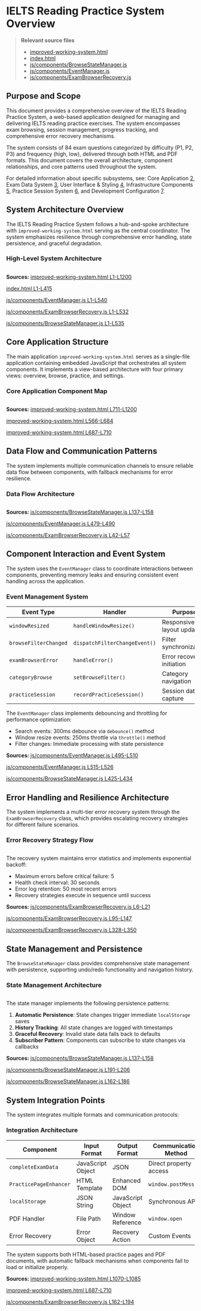 # IELTS Reading Practice System Overview

> **Relevant source files**
> * [improved-working-system.html](https://github.com/sallowayma-git/IELTS-practice/blob/db0f538c/improved-working-system.html)
> * [index.html](https://github.com/sallowayma-git/IELTS-practice/blob/db0f538c/index.html)
> * [js/components/BrowseStateManager.js](https://github.com/sallowayma-git/IELTS-practice/blob/db0f538c/js/components/BrowseStateManager.js)
> * [js/components/EventManager.js](https://github.com/sallowayma-git/IELTS-practice/blob/db0f538c/js/components/EventManager.js)
> * [js/components/ExamBrowserRecovery.js](https://github.com/sallowayma-git/IELTS-practice/blob/db0f538c/js/components/ExamBrowserRecovery.js)

## Purpose and Scope

This document provides a comprehensive overview of the IELTS Reading Practice System, a web-based application designed for managing and delivering IELTS reading practice exercises. The system encompasses exam browsing, session management, progress tracking, and comprehensive error recovery mechanisms.

The system consists of 84 exam questions categorized by difficulty (P1, P2, P3) and frequency (high, low), delivered through both HTML and PDF formats. This document covers the overall architecture, component relationships, and core patterns used throughout the system.

For detailed information about specific subsystems, see: Core Application [2](/sallowayma-git/IELTS-practice/2-core-application), Exam Data System [3](/sallowayma-git/IELTS-practice/3-exam-data-system), User Interface & Styling [4](/sallowayma-git/IELTS-practice/4-user-interface-and-styling), Infrastructure Components [5](/sallowayma-git/IELTS-practice/5-infrastructure-components), Practice Session System [6](/sallowayma-git/IELTS-practice/6-practice-session-system), and Development Configuration [7](/sallowayma-git/IELTS-practice/7-development-configuration).

## System Architecture Overview

The IELTS Reading Practice System follows a hub-and-spoke architecture with `improved-working-system.html` serving as the central coordinator. The system emphasizes resilience through comprehensive error handling, state persistence, and graceful degradation.

### High-Level System Architecture

```

```

**Sources:** [improved-working-system.html L1-L1200](https://github.com/sallowayma-git/IELTS-practice/blob/db0f538c/improved-working-system.html#L1-L1200)

 [index.html L1-L415](https://github.com/sallowayma-git/IELTS-practice/blob/db0f538c/index.html#L1-L415)

 [js/components/EventManager.js L1-L540](https://github.com/sallowayma-git/IELTS-practice/blob/db0f538c/js/components/EventManager.js#L1-L540)

 [js/components/ExamBrowserRecovery.js L1-L532](https://github.com/sallowayma-git/IELTS-practice/blob/db0f538c/js/components/ExamBrowserRecovery.js#L1-L532)

 [js/components/BrowseStateManager.js L1-L535](https://github.com/sallowayma-git/IELTS-practice/blob/db0f538c/js/components/BrowseStateManager.js#L1-L535)

## Core Application Structure

The main application `improved-working-system.html` serves as a single-file application containing embedded JavaScript that orchestrates all system components. It implements a view-based architecture with four primary views: overview, browse, practice, and settings.

### Core Application Component Map

```

```

**Sources:** [improved-working-system.html L711-L1200](https://github.com/sallowayma-git/IELTS-practice/blob/db0f538c/improved-working-system.html#L711-L1200)

 [improved-working-system.html L566-L684](https://github.com/sallowayma-git/IELTS-practice/blob/db0f538c/improved-working-system.html#L566-L684)

 [improved-working-system.html L687-L710](https://github.com/sallowayma-git/IELTS-practice/blob/db0f538c/improved-working-system.html#L687-L710)

## Data Flow and Communication Patterns

The system implements multiple communication channels to ensure reliable data flow between components, with fallback mechanisms for error resilience.

### Data Flow Architecture

```

```

**Sources:** [js/components/BrowseStateManager.js L137-L158](https://github.com/sallowayma-git/IELTS-practice/blob/db0f538c/js/components/BrowseStateManager.js#L137-L158)

 [js/components/EventManager.js L479-L490](https://github.com/sallowayma-git/IELTS-practice/blob/db0f538c/js/components/EventManager.js#L479-L490)

 [js/components/ExamBrowserRecovery.js L42-L57](https://github.com/sallowayma-git/IELTS-practice/blob/db0f538c/js/components/ExamBrowserRecovery.js#L42-L57)

## Component Interaction and Event System

The system uses the `EventManager` class to coordinate interactions between components, preventing memory leaks and ensuring consistent event handling across the application.

### Event Management System

| Event Type | Handler | Purpose | Source Component |
| --- | --- | --- | --- |
| `windowResized` | `handleWindowResize()` | Responsive layout updates | `EventManager` |
| `browseFilterChanged` | `dispatchFilterChangeEvent()` | Filter synchronization | `BrowseStateManager` |
| `examBrowserError` | `handleError()` | Error recovery initiation | `ExamBrowserRecovery` |
| `categoryBrowse` | `setBrowseFilter()` | Category navigation | `BrowseStateManager` |
| `practiceSession` | `recordPracticeSession()` | Session data capture | `PracticeRecorder` |

The `EventManager` class implements debouncing and throttling for performance optimization:

* Search events: 300ms debounce via `debounce()` method
* Window resize events: 250ms throttle via `throttle()` method
* Filter changes: Immediate processing with state persistence

**Sources:** [js/components/EventManager.js L495-L510](https://github.com/sallowayma-git/IELTS-practice/blob/db0f538c/js/components/EventManager.js#L495-L510)

 [js/components/EventManager.js L515-L526](https://github.com/sallowayma-git/IELTS-practice/blob/db0f538c/js/components/EventManager.js#L515-L526)

 [js/components/BrowseStateManager.js L425-L434](https://github.com/sallowayma-git/IELTS-practice/blob/db0f538c/js/components/BrowseStateManager.js#L425-L434)

## Error Handling and Resilience Architecture

The system implements a multi-tier error recovery system through the `ExamBrowserRecovery` class, which provides escalating recovery strategies for different failure scenarios.

### Error Recovery Strategy Flow

```

```

The recovery system maintains error statistics and implements exponential backoff:

* Maximum errors before critical failure: 5
* Health check interval: 30 seconds
* Error log retention: 50 most recent errors
* Recovery strategies execute in sequence until success

**Sources:** [js/components/ExamBrowserRecovery.js L6-L21](https://github.com/sallowayma-git/IELTS-practice/blob/db0f538c/js/components/ExamBrowserRecovery.js#L6-L21)

 [js/components/ExamBrowserRecovery.js L95-L147](https://github.com/sallowayma-git/IELTS-practice/blob/db0f538c/js/components/ExamBrowserRecovery.js#L95-L147)

 [js/components/ExamBrowserRecovery.js L328-L350](https://github.com/sallowayma-git/IELTS-practice/blob/db0f538c/js/components/ExamBrowserRecovery.js#L328-L350)

## State Management and Persistence

The `BrowseStateManager` class provides comprehensive state management with persistence, supporting undo/redo functionality and navigation history.

### State Management Architecture

```

```

The state manager implements the following persistence patterns:

1. **Automatic Persistence**: State changes trigger immediate `localStorage` saves
2. **History Tracking**: All state changes are logged with timestamps
3. **Graceful Recovery**: Invalid state data falls back to defaults
4. **Subscriber Pattern**: Components can subscribe to state changes via callbacks

**Sources:** [js/components/BrowseStateManager.js L137-L158](https://github.com/sallowayma-git/IELTS-practice/blob/db0f538c/js/components/BrowseStateManager.js#L137-L158)

 [js/components/BrowseStateManager.js L191-L206](https://github.com/sallowayma-git/IELTS-practice/blob/db0f538c/js/components/BrowseStateManager.js#L191-L206)

 [js/components/BrowseStateManager.js L162-L186](https://github.com/sallowayma-git/IELTS-practice/blob/db0f538c/js/components/BrowseStateManager.js#L162-L186)

## System Integration Points

The system integrates multiple formats and communication protocols:

### Integration Architecture

| Component | Input Format | Output Format | Communication Method |
| --- | --- | --- | --- |
| `completeExamData` | JavaScript Object | JSON | Direct property access |
| `PracticePageEnhancer` | HTML Template | Enhanced DOM | `window.postMessage` |
| `localStorage` | JSON String | JavaScript Object | Synchronous API |
| PDF Handler | File Path | Window Reference | `window.open` |
| Error Recovery | Error Object | Recovery Action | Custom Events |

The system supports both HTML-based practice pages and PDF documents, with automatic fallback mechanisms when components fail to load or initialize properly.

**Sources:** [improved-working-system.html L1070-L1085](https://github.com/sallowayma-git/IELTS-practice/blob/db0f538c/improved-working-system.html#L1070-L1085)

 [improved-working-system.html L687-L710](https://github.com/sallowayma-git/IELTS-practice/blob/db0f538c/improved-working-system.html#L687-L710)

 [js/components/ExamBrowserRecovery.js L162-L194](https://github.com/sallowayma-git/IELTS-practice/blob/db0f538c/js/components/ExamBrowserRecovery.js#L162-L194)